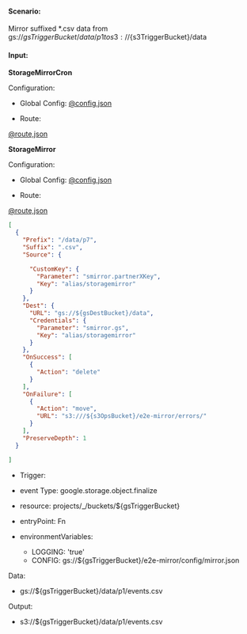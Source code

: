 #### Scenario:

Mirror suffixed *.csv data from gs://${gsTriggerBucket}/data/p1 to s3://${s3TriggerBucket}/data

#### Input:


**StorageMirrorCron**

Configuration:

* Global Config: [@config,json](../../../config/s3Cron.json)

* Route:

[@route,json](rule.json)




**StorageMirror**

Configuration:

* Global Config: [@config,json](../../../config/s3.json)

* Route:

[@route,json](rule.json)
```json
[
  {
    "Prefix": "/data/p7",
    "Suffix": ".csv",
    "Source": {

      "CustomKey": {
        "Parameter": "smirror.partnerXKey",
        "Key": "alias/storagemirror"
      }
    },
    "Dest": {
      "URL": "gs://${gsDestBucket}/data",
      "Credentials": {
        "Parameter": "smirror.gs",
        "Key": "alias/storagemirror"
      }
    },
    "OnSuccess": [
      {
        "Action": "delete"
      }
    ],
    "OnFailure": [
      {
        "Action": "move",
        "URL": "s3:///${s3OpsBucket}/e2e-mirror/errors/"
      }
    ],
    "PreserveDepth": 1
  }

]
```

* Trigger:

* event Type: google.storage.object.finalize
* resource: projects/_/buckets/${gsTriggerBucket}
* entryPoint: Fn
* environmentVariables:
  - LOGGING: 'true'
  - CONFIG: gs://${gsTriggerBucket}/e2e-mirror/config/mirror.json
 


Data:
- gs://${gsTriggerBucket}/data/p1/events.csv


Output:
- s3://${gsTriggerBucket}/data/p1/events.csv